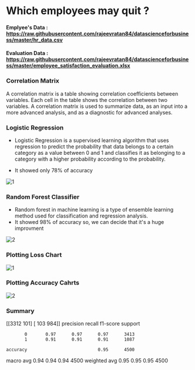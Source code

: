 # Which employees may quit ?

#### Emplyee's Data : https://raw.githubusercontent.com/rajeevratan84/datascienceforbusiness/master/hr_data.csv
#### Evaluation Data : https://raw.githubusercontent.com/rajeevratan84/datascienceforbusiness/master/employee_satisfaction_evaluation.xlsx

### Correlation Matrix
A correlation matrix is a table showing correlation coefficients between variables. Each cell in the table shows the correlation between two variables. A correlation matrix is used to summarize data, as an input into a more advanced analysis, and as a diagnostic for advanced analyses.

### Logistic Regression 
- Logistic Regression is a supervised learning algorithm that uses regression to predict the probability that data belongs to a certain category as a value between 0 and 1 and classifies it as belonging to a category with a higher probability according to the probability.

- It showed only 78% of accuracy

![1](https://user-images.githubusercontent.com/39496126/119976973-0b6ae100-bfe2-11eb-8df3-2b5db1ef0947.PNG)


### Random Forest Classifier 
- Random forest in machine learning is a type of ensemble learning method used for classification and regression analysis.
- It showed 98% of accuracy so, we can decide that it's a huge improvment

![2](https://user-images.githubusercontent.com/39496126/119976968-09a11d80-bfe2-11eb-8b28-bd5f35cfda0f.PNG)


### Plotting Loss Chart

![1](https://user-images.githubusercontent.com/39496126/119324174-be1d0580-bca9-11eb-98eb-5fa45116ee3a.PNG)

### Plotting Accuracy Cahrts

![2](https://user-images.githubusercontent.com/39496126/119324181-bfe6c900-bca9-11eb-8cb4-7f6dd1022bf6.PNG)

### Summary
[[3312  101]
 [ 103  984]]
              precision    recall  f1-score   support

           0       0.97      0.97      0.97      3413
           1       0.91      0.91      0.91      1087

    accuracy                           0.95      4500
   macro avg       0.94      0.94      0.94      4500
weighted avg       0.95      0.95      0.95      4500

